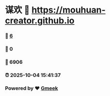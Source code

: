 # 谋欢 :link: https://mouhuan-creator.github.io 
### :page_facing_up: [6](https://mouhuan-creator.github.io/tag.html) 
### :speech_balloon: 0 
### :hibiscus: 6906 
### :alarm_clock: 2025-10-04 15:41:37 
### Powered by :heart: [Gmeek](https://github.com/Meekdai/Gmeek)
